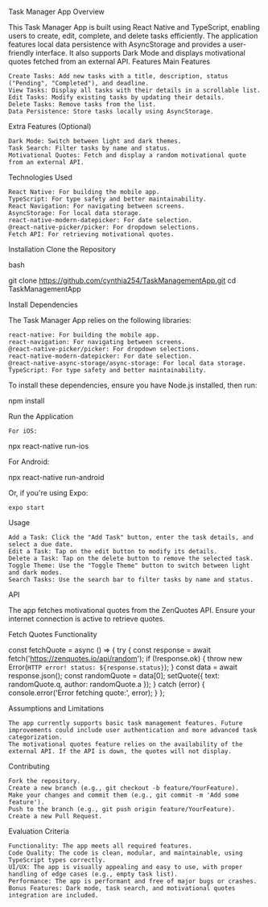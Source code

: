 Task Manager App
Overview

This Task Manager App is built using React Native and TypeScript, enabling users to create, edit, complete, and delete tasks efficiently. The application features local data persistence with AsyncStorage and provides a user-friendly interface. It also supports Dark Mode and displays motivational quotes fetched from an external API.
Features
Main Features

    Create Tasks: Add new tasks with a title, description, status ("Pending", "Completed"), and deadline.
    View Tasks: Display all tasks with their details in a scrollable list.
    Edit Tasks: Modify existing tasks by updating their details.
    Delete Tasks: Remove tasks from the list.
    Data Persistence: Store tasks locally using AsyncStorage.

Extra Features (Optional)

    Dark Mode: Switch between light and dark themes.
    Task Search: Filter tasks by name and status.
    Motivational Quotes: Fetch and display a random motivational quote from an external API.

Technologies Used

    React Native: For building the mobile app.
    TypeScript: For type safety and better maintainability.
    React Navigation: For navigating between screens.
    AsyncStorage: For local data storage.
    react-native-modern-datepicker: For date selection.
    @react-native-picker/picker: For dropdown selections.
    Fetch API: For retrieving motivational quotes.

Installation
Clone the Repository

bash

git clone https://github.com/cynthia254/TaskManagementApp.git
cd TaskManagementApp

Install Dependencies

The Task Manager App relies on the following libraries:

    react-native: For building the mobile app.
    react-navigation: For navigating between screens.
    @react-native-picker/picker: For dropdown selections.
    react-native-modern-datepicker: For date selection.
    @react-native-async-storage/async-storage: For local data storage.
    TypeScript: For type safety and better maintainability.

To install these dependencies, ensure you have Node.js installed, then run:

npm install

Run the Application

    For iOS:

npx react-native run-ios

For Android:

npx react-native run-android

Or, if you're using Expo:

    expo start

Usage

    Add a Task: Click the "Add Task" button, enter the task details, and select a due date.
    Edit a Task: Tap on the edit button to modify its details.
    Delete a Task: Tap on the delete button to remove the selected task.
    Toggle Theme: Use the "Toggle Theme" button to switch between light and dark modes.
    Search Tasks: Use the search bar to filter tasks by name and status.

API

The app fetches motivational quotes from the ZenQuotes API. Ensure your internet connection is active to retrieve quotes.

Fetch Quotes Functionality

const fetchQuote = async () => {
  try {
    const response = await fetch('https://zenquotes.io/api/random');
    if (!response.ok) {
      throw new Error(`HTTP error! status: ${response.status}`);
    }
    const data = await response.json();
    const randomQuote = data[0]; 
    setQuote({ text: randomQuote.q, author: randomQuote.a });
  } catch (error) {
    console.error('Error fetching quote:', error);
  }
};

Assumptions and Limitations

    The app currently supports basic task management features. Future improvements could include user authentication and more advanced task categorization.
    The motivational quotes feature relies on the availability of the external API. If the API is down, the quotes will not display.

Contributing

    Fork the repository.
    Create a new branch (e.g., git checkout -b feature/YourFeature).
    Make your changes and commit them (e.g., git commit -m 'Add some feature').
    Push to the branch (e.g., git push origin feature/YourFeature).
    Create a new Pull Request.

Evaluation Criteria

    Functionality: The app meets all required features.
    Code Quality: The code is clean, modular, and maintainable, using TypeScript types correctly.
    UI/UX: The app is visually appealing and easy to use, with proper handling of edge cases (e.g., empty task list).
    Performance: The app is performant and free of major bugs or crashes.
    Bonus Features: Dark mode, task search, and motivational quotes integration are included.